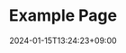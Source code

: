 ---
weight: 999
title: "Example Page"
description: ""
icon: "Person_Edit"
date: "2024-01-15T13:24:23+09:00"
lastmod: "2024-01-15T13:24:23+09:00"
draft: false
toc: true
---